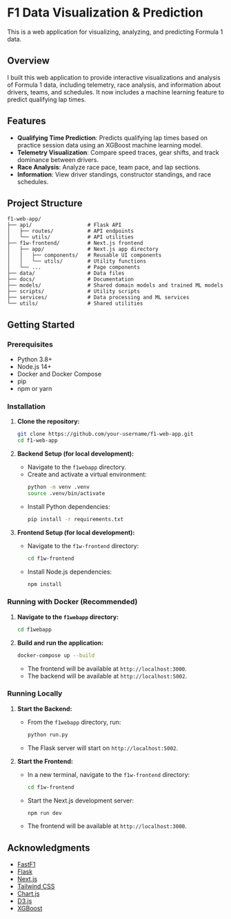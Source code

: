 # F1 Data Visualization & Prediction

This is a web application for visualizing, analyzing, and predicting Formula 1 data.

## Overview

I built this web application to provide interactive visualizations and analysis of Formula 1 data, including telemetry, race analysis, and information about drivers, teams, and schedules. It now includes a machine learning feature to predict qualifying lap times.

## Features

- **Qualifying Time Prediction**: Predicts qualifying lap times based on practice session data using an XGBoost machine learning model.
- **Telemetry Visualization**: Compare speed traces, gear shifts, and track dominance between drivers.
- **Race Analysis**: Analyze race pace, team pace, and lap sections.
- **Information**: View driver standings, constructor standings, and race schedules.

## Project Structure

```
f1-web-app/
├── api/                  # Flask API
│   ├── routes/           # API endpoints
│   └── utils/            # API utilities
├── f1w-frontend/         # Next.js frontend
│   ├── app/              # Next.js app directory
│   │   ├── components/   # Reusable UI components
│   │   └── utils/        # Utility functions
│   └── ...               # Page components
├── data/                 # Data files
├── docs/                 # Documentation
├── models/               # Shared domain models and trained ML models
├── scripts/              # Utility scripts
├── services/             # Data processing and ML services
└── utils/                # Shared utilities
```

## Getting Started

### Prerequisites

- Python 3.8+
- Node.js 14+
- Docker and Docker Compose
- pip
- npm or yarn

### Installation

1.  **Clone the repository:**
    ```bash
    git clone https://github.com/your-username/f1-web-app.git
    cd f1-web-app
    ```

2.  **Backend Setup (for local development):**
    -   Navigate to the `f1webapp` directory.
    -   Create and activate a virtual environment:
        ```bash
        python -m venv .venv
        source .venv/bin/activate
        ```
    -   Install Python dependencies:
        ```bash
        pip install -r requirements.txt
        ```

3.  **Frontend Setup (for local development):**
    -   Navigate to the `f1w-frontend` directory:
        ```bash
        cd f1w-frontend
        ```
    -   Install Node.js dependencies:
        ```bash
        npm install
        ```

### Running with Docker (Recommended)

1.  **Navigate to the `f1webapp` directory:**
    ```bash
    cd f1webapp
    ```
2.  **Build and run the application:**
    ```bash
    docker-compose up --build
    ```
    - The frontend will be available at `http://localhost:3000`.
    - The backend will be available at `http://localhost:5002`.

### Running Locally

1.  **Start the Backend:**
    -   From the `f1webapp` directory, run:
        ```bash
        python run.py
        ```
    -   The Flask server will start on `http://localhost:5002`.

2.  **Start the Frontend:**
    -   In a new terminal, navigate to the `f1w-frontend` directory:
        ```bash
        cd f1w-frontend
        ```
    -   Start the Next.js development server:
        ```bash
        npm run dev
        ```
    -   The frontend will be available at `http://localhost:3000`.

## Acknowledgments

- [FastF1](https://github.com/theOehrly/Fast-F1)
- [Flask](https://flask.palletsprojects.com/)
- [Next.js](https://nextjs.org/)
- [Tailwind CSS](https://tailwindcss.com/)
- [Chart.js](https://www.chartjs.org/)
- [D3.js](https://d3js.org/)
- [XGBoost](https://xgboost.ai/)
